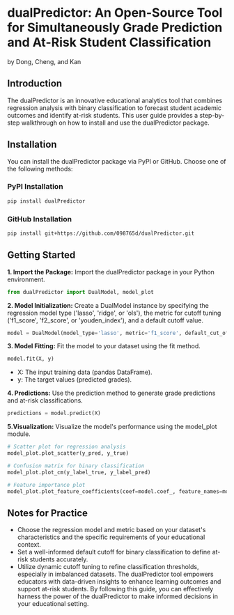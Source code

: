 # dualPredictor: An Open-Source Tool for Simultaneously Grade Prediction and At-Risk Student Classification

by Dong, Cheng, and Kan

## Introduction

The dualPredictor is an innovative educational analytics tool that combines regression analysis with binary classification to forecast student academic outcomes and identify at-risk students. This user guide provides a step-by-step walkthrough on how to install and use the dualPredictor package.

## Installation

You can install the dualPredictor package via PyPI or GitHub. Choose one of the following methods:

### PyPI Installation

```bash
pip install dualPredictor
```
### GitHub Installation
```bash
pip install git+https://github.com/098765d/dualPredictor.git
```

## Getting Started
**1. Import the Package:** Import the dualPredictor package in your Python environment.
```python
from dualPredictor import DualModel, model_plot
```
**2. Model Initialization:** Create a DualModel instance by specifying the regression model type ('lasso', 'ridge', or 'ols'), the metric for cutoff tuning ('f1_score', 'f2_score', or 'youden_index'), and a default cutoff value.
```python
model = DualModel(model_type='lasso', metric='f1_score', default_cut_off=2.5)
```
**3. Model Fitting:** Fit the model to your dataset using the fit method.
```python
model.fit(X, y)
```
- X: The input training data (pandas DataFrame).
- y: The target values (predicted grades).

**4. Predictions:** Use the prediction method to generate grade predictions and at-risk classifications.
  ```python
predictions = model.predict(X)
```

**5.Visualization:** Visualize the model's performance using the model_plot module.
```python
# Scatter plot for regression analysis
model_plot.plot_scatter(y_pred, y_true)

# Confusion matrix for binary classification
model_plot.plot_cm(y_label_true, y_label_pred)

# Feature importance plot
model_plot.plot_feature_coefficients(coef=model.coef_, feature_names=model.feature_names_in_)
```

## Notes for Practice
- Choose the regression model and metric based on your dataset's characteristics and the specific requirements of your educational context.
- Set a well-informed default cutoff for binary classification to define at-risk students accurately.
- Utilize dynamic cutoff tuning to refine classification thresholds, especially in imbalanced datasets.
The dualPredictor tool empowers educators with data-driven insights to enhance learning outcomes and support at-risk students. By following this guide, you can effectively harness the power of the dualPredictor to make informed decisions in your educational setting.
